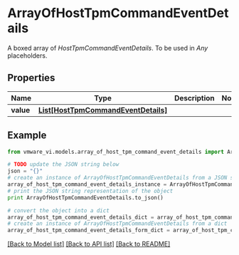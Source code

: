 # ArrayOfHostTpmCommandEventDetails

A boxed array of *HostTpmCommandEventDetails*. To be used in *Any* placeholders. 

## Properties
Name | Type | Description | Notes
------------ | ------------- | ------------- | -------------
**value** | [**List[HostTpmCommandEventDetails]**](HostTpmCommandEventDetails.md) |  | 

## Example

```python
from vmware_vi.models.array_of_host_tpm_command_event_details import ArrayOfHostTpmCommandEventDetails

# TODO update the JSON string below
json = "{}"
# create an instance of ArrayOfHostTpmCommandEventDetails from a JSON string
array_of_host_tpm_command_event_details_instance = ArrayOfHostTpmCommandEventDetails.from_json(json)
# print the JSON string representation of the object
print ArrayOfHostTpmCommandEventDetails.to_json()

# convert the object into a dict
array_of_host_tpm_command_event_details_dict = array_of_host_tpm_command_event_details_instance.to_dict()
# create an instance of ArrayOfHostTpmCommandEventDetails from a dict
array_of_host_tpm_command_event_details_form_dict = array_of_host_tpm_command_event_details.from_dict(array_of_host_tpm_command_event_details_dict)
```
[[Back to Model list]](../README.md#documentation-for-models) [[Back to API list]](../README.md#documentation-for-api-endpoints) [[Back to README]](../README.md)


